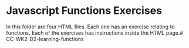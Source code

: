 # Javascript Functions Exercises

In this folder are four HTML files. Each one has an exercise relating to functions. Each of the exercises has instructions inside the HTML page.# CC-WK2-D2-learning-functions
